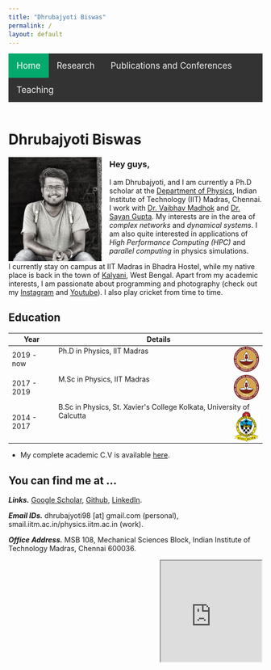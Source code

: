 ```yaml
---
title: "Dhrubajyoti Biswas"
permalink: /
layout: default
---
```


<style>
    
/* Add a black background color to the top navigation */
.topnav {
  background-color: #333;
  overflow: hidden;
}

/* Style the links inside the navigation bar */
.topnav a {
  float: left;
  color: #f2f2f2;
  text-align: center;
  padding: 14px 16px;
  text-decoration: none;
  font-size: 17px;
}

/* Change the color of links on hover */
.topnav a:hover {
  background-color: #ddd;
  color: black;
}

/* Add a color to the active/current link */
.topnav a.active {
  background-color: #04AA6D;
  color: white;
}
</style>
<div class="topnav">
  <a class="active" href="index.html">Home</a>
  <a href="research.html">Research</a>
  <a href="pub_conf.html">Publications and Conferences</a>
  <a href="teaching.html">Teaching</a>
</div>
<br>

# Dhrubajyoti Biswas

<img style="float: left; padding-right: 15px; padding-bottom: 1px;" src="img/dp.jpeg" alt="dp" width="185"/>

### Hey guys,

 I am Dhrubajyoti, and I am currently a Ph.D scholar at the [Department of Physics](https://physics.iitm.ac.in), Indian Institute of Technology (IIT) Madras, Chennai. I work with [Dr. Vaibhav Madhok](https://sites.google.com/view/madhok) and [Dr. Sayan Gupta](https://home.iitm.ac.in/sayan/). My interests are in the area of *complex networks* and *dynamical systems*. I am also quite interested in applications of *High Performance Computing (HPC)* and *parallel computing* in physics simulations.

 I currently stay on campus at IIT Madras in Bhadra Hostel, while my native place is back in the town of [Kalyani](https://en.wikipedia.org/wiki/Kalyani,_West_Bengal), West Bengal. Apart from my academic interests, I am passionate about programming and photography (check out my [Instagram] and [Youtube]). I also play cricket from time to time.

 
## Education

| Year | Details |
| --- | --- |
| 2019 - now | Ph.D in Physics, IIT Madras  <img style="float: right;" src="img/iitm.png" alt="dp" width="50" height="50"/> |
| 2017 - 2019 | M.Sc in Physics, IIT Madras <img style="float: right;" src="img/iitm.png" alt="dp" width="50" height="50"/> |
| 2014 - 2017 | B.Sc in Physics, St. Xavier's College Kolkata, University of Calcutta <img style="float: right;" src="img/sxc.svg" alt="dp" width="50" height="60"/>|

- My complete academic C.V is available [here](https://drive.google.com/file/d/1pDmqyZtTw7QiOCLzVDtpZioT9_SFtdWR/view?usp=sharing).

## You can find me at ...

***Links.*** [Google Scholar], [Github], [LinkedIn].

***Email IDs.*** dhrubajyoti98 [at] gmail.com (personal), smail.iitm.ac.in/physics.iitm.ac.in (work).

***Office Address.***
MSB 108, Mechanical Sciences Block, Indian Institute of Technology Madras, Chennai 600036.
<iframe src="https://www.google.com/maps/embed?pb=!1m18!1m12!1m3!1d246.37403362355212!2d80.23073415960384!3d12.990137933031404!2m3!1f0!2f0!3f0!3m2!1i1024!2i768!4f13.1!3m3!1m2!1s0x3a52677fdd5640e7%3A0xc2bfc3612b0ab9b5!2sMechanical%20Sciences%20Block%2C%20Alumni%20Ave%2C%20Indian%20Institute%20Of%20Technology%2C%20Chennai%2C%20Tamil%20Nadu%20600036!5e0!3m2!1sen!2sin!4v1640866178337!5m2!1sen!2sin" width="200" height="200" style="float: right; border:1;" allowfullscreen="" loading="lazy"></iframe>

[Google Scholar]: https://scholar.google.com/citations?hl=en&view_op=list_works&alert_preview_top_rm=2&authuser=2&gmla=AJsN-F6rWGoE7sGF-2nr8CLDhXm_38Ftp_fxX0X6ieV4zVOmsXvQaDZkf6P2HSbFReOJ4TNweS9QakTMbQz0h0yQ-0dhqCcDUmkL28jKTIbk-G91L3hjPyE&user=2OR7h7kAAAAJ
[Github]: https://github.com/dhrubajyoti98
[LinkedIn]: https://www.linkedin.com/in/dhrubajyoti-biswas/
[Instagram]: https://www.instagram.com/pushhu/
[Youtube]: https://www.youtube.com/c/DhrubajyotiBiswas2k14
